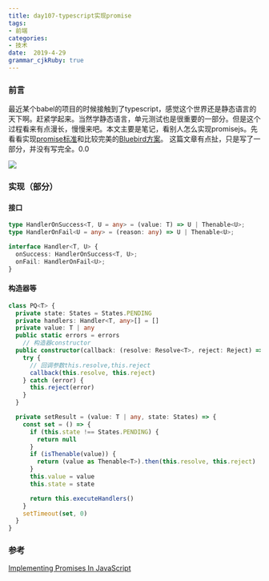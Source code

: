 ```yaml
---
title: day107-typescript实现promise
tags: 
- 前端
categories: 
- 技术
date:  2019-4-29
grammar_cjkRuby: true
---
```

### 前言
最近某个babel的项目的时候接触到了typescript，感觉这个世界还是静态语言的天下啊。赶紧学起来。当然学静态语言，单元测试也是很重要的一部分。但是这个过程看来有点漫长，慢慢来吧。本文主要是笔记，看别人怎么实现promisejs。先看看实现[promise标准][1]和比较完美的[Bluebird方案][2]。
这篇文章有点扯，只是写了一部分，并没有写完全。0.0

![](https://ws1.sinaimg.cn/large/b15ca614gy1g2jxggrh5hj20e709g74k.jpg)
<!--more-->
### 实现（部分）

#### 接口
```typescript
type HandlerOnSuccess<T, U = any> = (value: T) => U | Thenable<U>;
type HandlerOnFail<U = any> = (reason: any) => U | Thenable<U>;

interface Handler<T, U> {
  onSuccess: HandlerOnSuccess<T, U>;
  onFail: HandlerOnFail<U>;
}
```
#### 构造器等
```typescript
class PQ<T> {
  private state: States = States.PENDING
  private handlers: Handler<T, any>[] = []
  private value: T | any
  public static errors = errors
	// 构造器constructor
  public constructor(callback: (resolve: Resolve<T>, reject: Reject) => void) {
    try {
      // 回调参数this.resolve,this.reject
      callback(this.resolve, this.reject)
    } catch (error) {
      this.reject(error)
    }
  }

  private setResult = (value: T | any, state: States) => {
    const set = () => {
      if (this.state !== States.PENDING) {
        return null
      }
      if (isThenable(value)) {
        return (value as Thenable<T>).then(this.resolve, this.reject)
      }
      this.value = value
      this.state = state

      return this.executeHandlers()
    }
    setTimeout(set, 0)
  }
}
```
### 参考

[Implementing Promises In JavaScript][3]


  [1]: https://promisesaplus.com/
  [2]: http://bluebirdjs.com/docs/api-reference.html
  [3]: https://medium.freecodecamp.org/how-to-implement-promises-in-javascript-1ce2680a7f51
